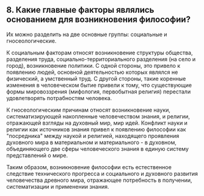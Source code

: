 ﻿## 8. Какие главные факторы являлись основанием для возникновения философии?

Их можно разделить на две основные группы: социальные и гносеологические.

К социальным факторам относят возникновение структуры общества, разделения труда, социально-территориального разделения (на село и город), возникновение политики. С одной стороны, это привело к появлению людей, основной деятельностью которых являлся не физический, а умственный труд. С другой стороны, такие коренные изменения в человеческом бытие привели к тому, что существующие формы мировоззрения (мифология, первобытная религия) перестали удовлетворять потрабностям человека.

К гносеологическим причинам относят возникновение науки, систематизирующей накопленные человечеством знания, и религии, отражающей взгляды на духовный мир, мир идей. Конфликт науки и религии как источников знания привел к появлению философии как "посредника" между наукой и религией, находящего проявления духовного мира в материальном и материального - в духовном, объединяющего две сферы человеческого знания в единую систему представлений о мире.

Таким образом, возникновение философии есть естественное следствие технического прогресса и социального и духовного развития человечества древного мира, отражающее потребность в получении, систематизации и применении знания.

